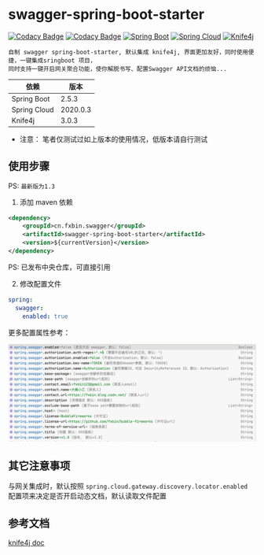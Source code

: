 # swagger-spring-boot-starter
[![Codacy Badge](https://api.codacy.com/project/badge/Grade/d47f5d1cc5694442a0e4dc47da258a38)](https://app.codacy.com/gh/fxbin/swagger-spring-boot-starter?utm_source=github.com&utm_medium=referral&utm_content=fxbin/swagger-spring-boot-starter&utm_campaign=Badge_Grade_Settings)
[![Codacy Badge](https://app.codacy.com/project/badge/Grade/70cd38871b8041f0a4f9c93d44c59c93)](https://www.codacy.com/gh/fxbin/swagger-spring-boot-starter/dashboard?utm_source=github.com&amp;utm_medium=referral&amp;utm_content=fxbin/swagger-spring-boot-starter&amp;utm_campaign=Badge_Grade)
[![Spring Boot](https://img.shields.io/badge/SpringBoot-2.5.3-brightgreen.svg)](https://github.com/spring-projects/spring-boot)
[![Spring Cloud](https://img.shields.io/badge/SpringCloud-2020.0.3-brightgreen.svg)](https://github.com/spring-cloud)
[![Knife4j](https://img.shields.io/badge/Knife4j-3.0.3-brightgreen.svg)](https://gitee.com/xiaoym/knife4j)

```
自制 swagger spring-boot-starter, 默认集成 knife4j, 界面更加友好，同时使用便捷，一键集成sringboot 项目，
同时支持一键开启网关聚合功能，使你解脱书写、配置Swagger API文档的烦恼...
```

| 依赖 | 版本       |
---|----------
| Spring Boot | 2.5.3    |
| Spring Cloud | 2020.0.3 | 
| Knife4j | 3.0.3    |  

* 注意： 笔者仅测试过如上版本的使用情况，低版本请自行测试

## 使用步骤

PS: `最新版为1.3`

1. 添加 maven 依赖
```xml
<dependency>
    <groupId>cn.fxbin.swagger</groupId>
    <artifactId>swagger-spring-boot-starter</artifactId>
    <version>${currentVersion}</version>
</dependency>
```
PS: 已发布中央仓库，可直接引用

2. 修改配置文件

```yaml
spring:
  swagger:
    enabled: true
```

更多配置属性参考：

![配置属性](doc/swagger%20配置属性.png)

## 其它注意事项

与网关集成时，默认按照 `spring.cloud.gateway.discovery.locator.enabled` 配置项来决定是否开启动态文档，默认读取文件配置

## 参考文档
[knife4j doc](https://doc.xiaominfo.com/knife4j/)

